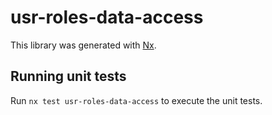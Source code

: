 # usr-roles-data-access

This library was generated with [Nx](https://nx.dev).

## Running unit tests

Run `nx test usr-roles-data-access` to execute the unit tests.
